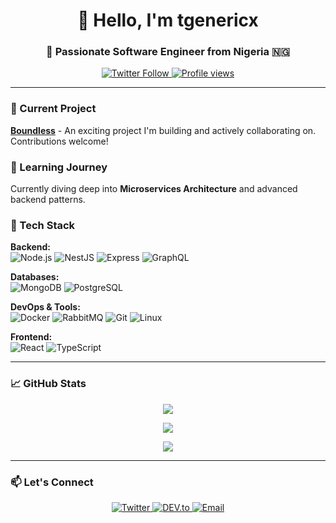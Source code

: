 <h1 align="center">👋 Hello, I'm tgenericx</h1>
<h3 align="center">🚀 Passionate Software Engineer from Nigeria 🇳🇬</h3>

<p align="center">
  <a href="https://twitter.com/tgenericx" target="_blank">
    <img src="https://img.shields.io/twitter/follow/tgenericx?style=social" alt="Twitter Follow">
  </a>
  <a href="https://github.com/tgenericx">
    <img src="https://komarev.com/ghpvc/?username=tgenericx&label=Profile%20views&color=0e75b6&style=flat" alt="Profile views">
  </a>
</p>

---

### 🔭 Current Project
**[Boundless](https://github.com/tgenericx/boundless)** - An exciting project I'm building and actively collaborating on. Contributions welcome!

### 🌱 Learning Journey
Currently diving deep into **Microservices Architecture** and advanced backend patterns.

### 💼 Tech Stack
**Backend:**  
![Node.js](https://img.shields.io/badge/-Node.js-339933?logo=node.js&logoColor=white)
![NestJS](https://img.shields.io/badge/-NestJS-E0234E?logo=nestjs&logoColor=white)
![Express](https://img.shields.io/badge/-Express-000000?logo=express&logoColor=white)
![GraphQL](https://img.shields.io/badge/-GraphQL-E10098?logo=graphql&logoColor=white)

**Databases:**  
![MongoDB](https://img.shields.io/badge/-MongoDB-47A248?logo=mongodb&logoColor=white)
![PostgreSQL](https://img.shields.io/badge/-PostgreSQL-4169E1?logo=postgresql&logoColor=white)

**DevOps & Tools:**  
![Docker](https://img.shields.io/badge/-Docker-2496ED?logo=docker&logoColor=white)
![RabbitMQ](https://img.shields.io/badge/-RabbitMQ-FF6600?logo=rabbitmq&logoColor=white)
![Git](https://img.shields.io/badge/-Git-F05032?logo=git&logoColor=white)
![Linux](https://img.shields.io/badge/-Linux-FCC624?logo=linux&logoColor=black)

**Frontend:**  
![React](https://img.shields.io/badge/-React-61DAFB?logo=react&logoColor=black)
![TypeScript](https://img.shields.io/badge/-TypeScript-3178C6?logo=typescript&logoColor=white)

---

### 📈 GitHub Stats

<p align="center">
  <img src="https://github-readme-stats.vercel.app/api?username=tgenericx&show_icons=true&theme=radical" />
</p>

<p align="center">
  <img src="https://github-readme-streak-stats.herokuapp.com/?user=tgenericx&theme=radical" />
</p>

<p align="center">
  <img src="https://github-readme-stats.vercel.app/api/top-langs/?username=tgenericx&layout=compact&theme=radical" />
</p>

---

### 📫 Let's Connect
<p align="center">
  <a href="https://twitter.com/tgenericx" target="_blank">
    <img src="https://img.shields.io/badge/Twitter-1DA1F2?logo=twitter&logoColor=white" alt="Twitter">
  </a>
  <a href="https://dev.to/tgenericx" target="_blank">
    <img src="https://img.shields.io/badge/DEV.to-0A0A0A?logo=dev.to&logoColor=white" alt="DEV.to">
  </a>
  <a href="mailto:hammedanuoluwapopelumi@gmail.com">
    <img src="https://img.shields.io/badge/Email-D14836?logo=gmail&logoColor=white" alt="Email">
  </a>
</p>
